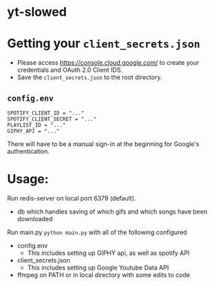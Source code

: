 # yt-slowed

# Getting your `client_secrets.json`
- Please access https://console.cloud.google.com/ to create your credentials and OAuth 2.0 Client IDS.
- Save the `client_secrets.json` to the root directory.

## `config.env`
```
SPOTIFY_CLIENT_ID = "..."
SPOTIFY_CLIENT_SECRET = "..."
PLAYLIST_ID = "..."
GIPHY_API = "..."
```

There will have to be a manual sign-in at the beginning for Google's authentication.

# Usage:

Run redis-server on local port 6379 (default).
  - db which handles saving of which gifs and which songs have been downloaded

Run main.py `python main.py` with all of the following configured
  - config.env
    - This includes setting up GIPHY api, as well as spotify API
  - client_secrets.json
    - This includes setting up Google Youtube Data API
  - ffmpeg on PATH or in local directory with some edits to code